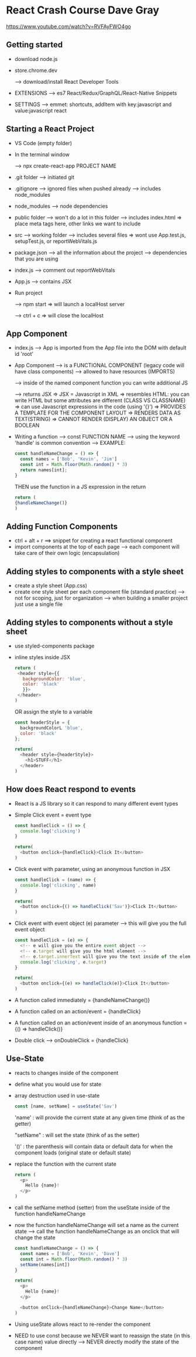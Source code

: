 # React Crash Course Dave Gray 

https://www.youtube.com/watch?v=RVFAyFWO4go

<!-- SECTION CHAPTER 1: START HERE -->
## Getting started 
- download node.js 
- store.chrome.dev 
  <!-- NOTE -->
  --> download/install React Developer Tools

- EXTENSIONS
  --> es7 React/Redux/GraphQL/React-Native Snippets

- SETTINGS
  --> emmet: shortcuts, addItem with key:javascript and value:javascript react

## Starting a React Project
- VS Code (empty folder)
- In the terminal window 
  <!-- NOTE -->
  --> npx create-react-app PROJECT NAME

- .git folder
  --> initiated git 

- .gitignore
  --> ignored files when pushed already
  --> includes node_modules

- node_modules
  --> node dependencies

- public folder
  --> won't do a lot in this folder
  --> includes index.html 
    => place meta tags here, other links we want to include

- src
  --> working folder 
  --> includes several files 
    => wont use App.test.js, setupTest.js, or reportWebVitals.js

- package.json
  --> all the information about the project
  --> dependencies that you are using 

- index.js
  --> comment out reportWebVitals

- App.js
  --> contains JSX

- Run project
  <!-- NOTE -->
  --> npm start
    => will launch a localHost server
  <!-- NOTE -->
  --> ctrl + c
    => will close the localHost

<!-- SECTION CHAPTER 2: APP & JSX -->
## App Component
- index.js
  --> App is imported from the App file into the DOM with default id 'root'

- App Component
  --> is a FUNCTIONAL COMPONENT (legacy code will have class components)
  --> allowed to have resources (IMPORTS)
  
  --> inside of the named component function you can write additional JS

  --> returns JSX
    => JSX = Javascript in XML
    => resembles HTML: you can write HTML but some attributes are different (CLASS VS CLASSNAME)
    => can use Javascript expressions in the code (using '{}')
    => PROVIDES A TEMPLATE FOR THE COMPONENT LAYOUT
    => RENDERS DATA AS TEXT(STRING)
    => CANNOT RENDER (DISPLAY) AN OBJECT OR A BOOLEAN

- Writing a function
  --> const FUNCTION NAME 
  --> using the keyword 'handle' is common convention
  --> EXAMPLE:

    ```js
    const handleNameChange = () => {
      const names = ['Bob', 'Kevin', 'Jim']
      const int = Math.floor(Math.random() * 3)
      return names[int];
    }
    ```
    THEN use the function in a JS expression in the return
    
    ```js
    return (
    {handleNameChange()} 
    )
    ```

<!-- SECTION CHAPTER 3: FUNCTIONAL COMPONENTS -->
## Adding Function Components
- ctrl + alt + r ==> snippet for creating a react functional component 
- import components at the top of each page
  --> each component will take care of their own logic (encapsulation)


<!-- SECTION CHAPTER 4: APPLYING CSS STYLES -->
## Adding styles to components with a style sheet
- create a style sheet (App.css)
- create one style sheet per each component file (standard practice)
  --> not for scoping, just for organization 
  --> when building a smaller project just use a single file

## Adding styles to components without a style sheet
- use styled-components package
- inline styles inside JSX
   ```js
   return (
    <header style={{
      backgroundColor: 'blue',
      color: 'black'
      }}>
    </header>
   )
  ```
  OR assign the style to a variable

  ```js
  const headerStyle = {
    backgroundColorL 'blue',
    color: 'black'
  };

  return(
    <header style={headerStyle}>
      <h1>STUFF</h1>
    </header>
  )
  ```

<!-- SECTION CHAPTER 5: CLICK EVENTS -->
## How does React respond to events
- React is a JS library so it can respond to many different event types 

- Simple Click event = event type 
  ```js
  const handleClick = () => {
    console.log('clicking')
  }

  return(
    <button onclick={handleClick}>Click It</button>
  )
  ```

- Click event with parameter, using an anonymous function in JSX
  ```js
  const handleClick = (name) => {
    console.log('clicking', name)
  }

  return(
    <button onclick={() => handleClick('Sav')}>Click It</button>
  )
  ```


- Click event with event object (e) parameter
  --> this will give you the full event object
  ```js
  const handleClick = (e) => {
    <!-- e will give you the entire event object -->
    <!-- e.target will give you the html element -->
    <!-- e.target.innerText will give you the text inside of the element -->
    console.log('clicking', e.target)
  }

  return(
    <button onclick={(e) => handleClick(e)}>Click It</button>
  )
  ```

- A function called immediately = {handleNameChange()}
- A function called on an action/event = {handleClick}
- A function called on an action/event inside of an anonymous function = {() => handleClick()}

- Double click
  --> onDoubleClick = {handleClick}


<!-- SECTION CHAPTER 6: USE-STATE HOOK -->
## Use-State 
- reacts to changes inside of the component 

- define what you would use for state
- array destruction used in use-state

  ```js
  const [name, setName] = useState('Sav')
  ```
  'name' : will provide the current state at any given time (think of as the getter)

  "setName" : will set the state (think of as the setter)

  '()' : the parenthesis will contain data or default data for when the component loads (original state or default state)

- replace the function with the current state
  ```js
  return (
    <p>
      Hello {name}!
    </p>
  )
  ```

- call the setName method (setter) from the useState inside of the function handleNameChange
- now the function handleNameChange will set a name as the current state
  --> call the function handleNameChange as an onclick that will change the state

  ```js
  const handleNameChange = () => {
    const names = ['Bob', 'Kevin', 'Dave']
    const int = Math.floor(Math.random() * 3)
    setName(names[int])
  }

  return(
    <p>
      Hello {name}!
    </p>

    <button onClick={handleNameChange}>Change Name</button>
  )
  ```

- Using useState allows react to re-render the component
- NEED to use const because we NEVER want to reassign the state (in this case name) value directly 
  --> NEVER directly modify the state of the component


<!-- SECTION CHAPTER 7: LISTS & KEYS -->
<!-- SECTION CHAPTER 8: PROPS AND PROP DRILLING -->
<!-- SECTION CHAPTER 9: CONTROLLED COMPONENT INPUTS -->

<!-- NOTE CHALLENGE  -->
<!-- SECTION CHAPTER 10: PROJECT CHALLENGE -->


<!-- SECTION CHAPTER 11: USE-EFFECT HOOK -->
<!-- SECTION CHAPTER 12: JSON SERVER -->
<!-- SECTION CHAPTER 13: FETCH API DATA -->
<!-- SECTION CHAPTER 14: CRUD OPERATIONS -->

<!-- NOTE CHALLENGE -->
<!-- SECTION CHAPTER 15: FETCH DATA CHALLENGE -->


<!-- SECTION CHAPTER 16: REACT ROUTER -->
<!-- SECTION CHAPTER 17: ROUTER HOOKS AND LINKS -->
<!-- SECTION CHAPTER 18: FLEX-BOX COMPONENTS -->
<!-- SECTION CHAPTER 19: AXIOS API REQUESTS -->
<!-- SECTION CHAPTER 20: CUSTOM HOOKS -->
<!-- SECTION CHAPTER 21: CONTEXT API & USE-CONTEXT HOOK -->
<!-- SECTION CHAPTER 22: EASY PEASY REDUX -->
<!-- SECTION CHAPTER 23: BUILD & DEPLOY YOUR REACT APPS -->